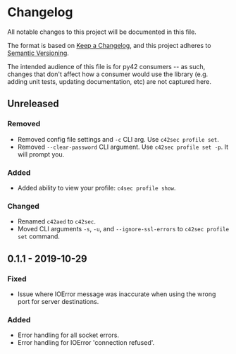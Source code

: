 # Changelog
All notable changes to this project will be documented in this file.

The format is based on [Keep a Changelog](https://keepachangelog.com/en/1.0.0/),
and this project adheres to [Semantic Versioning](https://semver.org/spec/v2.0.0.html).

The intended audience of this file is for py42 consumers -- as such, changes that don't affect
how a consumer would use the library (e.g. adding unit tests, updating documentation, etc) are not captured here.

## Unreleased

### Removed
- Removed config file settings and `-c` CLI arg. Use `c42sec profile set`.
- Removed `--clear-password` CLI argument. Use `c42sec profile set -p`. It will prompt you.

### Added
- Added ability to view your profile: `c4sec profile show`.

### Changed
- Renamed `c42aed` to `c42sec`.
- Moved CLI arguments `-s`, `-u`, and `--ignore-ssl-errors` to `c42sec profile set` command.


## 0.1.1 - 2019-10-29

### Fixed
- Issue where IOError message was inaccurate when using the wrong port for server destinations.

### Added
- Error handling for all socket errors.
- Error handling for IOError 'connection refused'.
